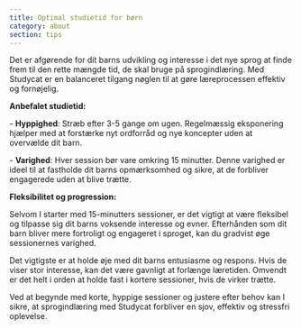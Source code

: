 ```yaml
---
title: Optimal studietid for børn
category: about
section: tips
---
```

Det er afgørende for dit barns udvikling og interesse i det nye sprog at finde frem til den rette mængde tid, de skal bruge på sprogindlæring. Med Studycat er en balanceret tilgang nøglen til at gøre læreprocessen effektiv og fornøjelig.


**Anbefalet studietid:**


\- **Hyppighed**: Stræb efter 3\-5 gange om ugen. Regelmæssig eksponering hjælper med at forstærke nyt ordforråd og nye koncepter uden at overvælde dit barn.


\- **Varighed**: Hver session bør vare omkring 15 minutter. Denne varighed er ideel til at fastholde dit barns opmærksomhed og sikre, at de forbliver engagerede uden at blive trætte.


**Fleksibilitet og progression:**


Selvom I starter med 15\-minutters sessioner, er det vigtigt at være fleksibel og tilpasse sig dit barns voksende interesse og evner. Efterhånden som dit barn bliver mere fortroligt og engageret i sproget, kan du gradvist øge sessionernes varighed.


Det vigtigste er at holde øje med dit barns entusiasme og respons. Hvis de viser stor interesse, kan det være gavnligt at forlænge læretiden. Omvendt er det helt i orden at holde fast i kortere sessioner, hvis de virker trætte.


Ved at begynde med korte, hyppige sessioner og justere efter behov kan I sikre, at sprogindlæring med Studycat forbliver en sjov, effektiv og stressfri oplevelse.